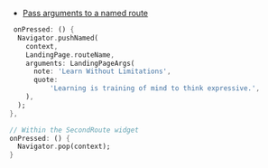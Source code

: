 - [Pass arguments to a named route](https://docs.flutter.dev/cookbook/navigation/navigate-with-arguments)

```dart
 onPressed: () {
  Navigator.pushNamed(
    context,
    LandingPage.routeName,
    arguments: LandingPageArgs(
      note: 'Learn Without Limitations',
      quote:
          'Learning is training of mind to think expressive.',
    ),
  );
},
```

```dart
// Within the SecondRoute widget
onPressed: () {
  Navigator.pop(context);
}
```
